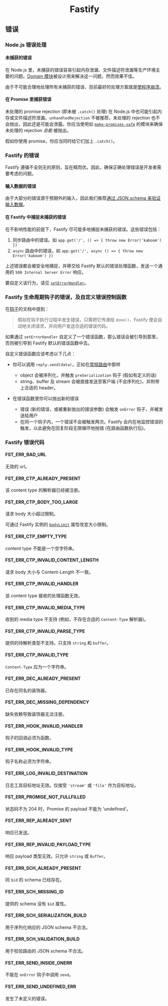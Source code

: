 <h1 align="center">Fastify</h1>

<a id="errors"></a>
## 错误

<a name="error-handling"></a>
### Node.js 错误处理

#### 未捕获的错误
在 Node.js 里，未捕获的错误容易引起内存泄漏、文件描述符泄漏等生产环境主要的问题。[Domain 模块](https://nodejs.org/en/docs/guides/domain-postmortem/)被设计用来解决这一问题，然而效果不佳。

由于不可能合理地处理所有未捕获的错误，目前最好的处理方案就是[使程序崩溃](https://nodejs.org/api/process.html#process_warning_using_uncaughtexception_correctly)。

#### 在 Promise 里捕获错误
未处理的 promise rejection (即未被 `.catch()` 处理) 在 Node.js 中也可能引起内存或文件描述符泄漏。`unhandledRejection` 不被推荐，未处理的 rejection 也不会抛出，因此还是可能会泄露。你应当使用如 [`make-promises-safe`](https://github.com/mcollina/make-promises-safe) 的模块来确保未处理的 rejection _总能_ 被抛出。

假如你使用 promise，你应当同时给它们加上 `.catch()`。

### Fastify 的错误
Fastify 遵循不全则无的原则，旨在精而优。因此，确保正确处理错误是开发者需要考虑的问题。

#### 输入数据的错误
由于大部分的错误源于预期外的输入，因此我们推荐[通过 JSON.schema 来验证输入数据](Validation-and-Serialization.md)。

#### 在 Fastify 中捕捉未捕获的错误
在不影响性能的前提下，Fastify 尽可能多地捕捉未捕获的错误。这些错误包括：

1. 同步路由中的错误。如 `app.get('/', () => { throw new Error('kaboom') })`
2. `async` 路由中的错误。如 `app.get('/', async () => { throw new Error('kaboom') })`

上述错误都会被安全地捕捉，并移交给 Fastify 默认的错误处理函数，发送一个通用的 `500 Internal Server Error` 响应。

要自定义该行为，请见 [`setErrorHandler`](Server.md#seterrorhandler)。

### Fastify 生命周期钩子的错误，及自定义错误控制函数

在[钩子](Hooks.md#manage-errors-from-a-hook)的文档中提到：
> 假如在钩子执行过程中发生错误，只需把它传递给 `done()`，Fastify 便会自动地关闭请求，并向用户发送合适的错误代码。

如果通过 `setErrorHandler` 自定义了一个错误函数，那么错误会被引导到那里，否则被引导到 Fastify 默认的错误函数中去。

自定义错误函数应该考虑以下几点：

- 你可以调用 `reply.send(data)`，正如在[常规路由](Reply.md#senddata)中那样
  - object 会被序列化，并触发 `preSerialization` 钩子 (假如有定义的话)
  - string、buffer 及 stream 会被直接发送至客户端 (不会序列化)，并附带上合适的 header。

- 在错误函数里你可以抛出新的错误
  - 错误 (新的错误，或被重新抛出的错误参数) 会触发 `onError` 钩子，并被发送给用户
  - 在同一个钩子内，一个错误不会被触发两次。Fastify 会内在地监控错误的触发，以此避免在回复阶段无限循环地抛错 (在路由函数执行后)。

<a name="fastify-error-codes"></a>
### Fastify 错误代码

<a name="FST_ERR_BAD_URL"></a>
#### FST_ERR_BAD_URL

无效的 url。

<a name="FST_ERR_CTP_ALREADY_PRESENT"></a>
#### FST_ERR_CTP_ALREADY_PRESENT

该 content type 的解析器已经被注册。

<a name="FST_ERR_CTP_BODY_TOO_LARGE"></a>
#### FST_ERR_CTP_BODY_TOO_LARGE

请求 body 大小超过限制。

可通过 Fastify 实例的 [`bodyLimit`](Server.md#bodyLimit) 属性改变大小限制。

<a name="FST_ERR_CTP_EMPTY_TYPE"></a>
#### FST_ERR_CTP_EMPTY_TYPE

content type 不能是一个空字符串。

<a name="FST_ERR_CTP_INVALID_CONTENT_LENGTH"></a>
#### FST_ERR_CTP_INVALID_CONTENT_LENGTH

请求 body 大小与 Content-Length 不一致。

<a name="FST_ERR_CTP_INVALID_HANDLER"></a>
#### FST_ERR_CTP_INVALID_HANDLER

该 content type 接收的处理函数无效。

<a name="FST_ERR_CTP_INVALID_MEDIA_TYPE"></a>
#### FST_ERR_CTP_INVALID_MEDIA_TYPE

收到的 media type 不支持 (例如，不存在合适的 `Content-Type` 解析器)。

<a name="FST_ERR_CTP_INVALID_PARSE_TYPE"></a>
#### FST_ERR_CTP_INVALID_PARSE_TYPE

提供的待解析类型不支持。只支持 `string` 和 `buffer`。

<a name="FST_ERR_CTP_INVALID_TYPE"></a>
#### FST_ERR_CTP_INVALID_TYPE

`Content-Type` 应为一个字符串。

<a name="FST_ERR_DEC_ALREADY_PRESENT"></a>
#### FST_ERR_DEC_ALREADY_PRESENT

已存在同名的装饰器。

<a name="FST_ERR_DEC_MISSING_DEPENDENCY"></a>
#### FST_ERR_DEC_MISSING_DEPENDENCY

缺失依赖导致装饰器无法注册。

<a name="FST_ERR_HOOK_INVALID_HANDLER"></a>
#### FST_ERR_HOOK_INVALID_HANDLER

钩子的回调必须为函数。

<a name="FST_ERR_HOOK_INVALID_TYPE"></a>
#### FST_ERR_HOOK_INVALID_TYPE

钩子名称必须为字符串。

<a name="FST_ERR_LOG_INVALID_DESTINATION"></a>
#### FST_ERR_LOG_INVALID_DESTINATION

日志工具目标地址无效。仅接受 `'stream'` 或 `'file'` 作为目标地址。

<a name="FST_ERR_PROMISE_NOT_FULLFILLED"></a>
#### FST_ERR_PROMISE_NOT_FULLFILLED

状态码不为 204 时，Promise 的 payload 不能为 'undefined'。

<a id="FST_ERR_REP_ALREADY_SENT"></a>
#### FST_ERR_REP_ALREADY_SENT

响应已发送。

<a name="FST_ERR_REP_INVALID_PAYLOAD_TYPE"></a>
#### FST_ERR_REP_INVALID_PAYLOAD_TYPE

响应 payload 类型无效。只允许 `string` 或 `Buffer`。

<a name="FST_ERR_SCH_ALREADY_PRESENT"></a>
#### FST_ERR_SCH_ALREADY_PRESENT

同 `$id` 的 schema 已经存在。

<a name="FST_ERR_SCH_MISSING_ID"></a>
#### FST_ERR_SCH_MISSING_ID

提供的 schema 没有 `$id` 属性。

<a name="FST_ERR_SCH_SERIALIZATION_BUILD"></a>
#### FST_ERR_SCH_SERIALIZATION_BUILD

用于序列化响应的 JSON schema 不合法。

<a name="FST_ERR_SCH_VALIDATION_BUILD"></a>
#### FST_ERR_SCH_VALIDATION_BUILD

用于校验路由的 JSON schema 不合法。

<a id="FST_ERR_SEND_INSIDE_ONERR"></a>
#### FST_ERR_SEND_INSIDE_ONERR

不能在 `onError` 钩子中调用 `send`。

<a name="FST_ERR_SEND_UNDEFINED_ERR"></a>
#### FST_ERR_SEND_UNDEFINED_ERR

发生了未定义的错误。
